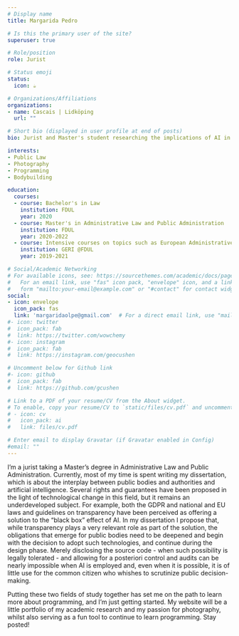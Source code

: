 ```yaml
---
# Display name
title: Margarida Pedro

# Is this the primary user of the site?
superuser: true

# Role/position
role: Jurist

# Status emoji
status:
  icon: ☕️

# Organizations/Affiliations
organizations:
- name: Cascais | Lidköping
  url: ""

# Short bio (displayed in user profile at end of posts)
bio: Jurist and Master's student researching the implications of AI in public administration. Passionate about photography, cooking, and learning programming.

interests:
- Public Law
- Photography
- Programming
- Bodybuilding

education:
  courses:
  - course: Bachelor's in Law
    institution: FDUL
    year: 2020
  - course: Master's in Administrative Law and Public Administration
    institution: FDUL
    year: 2020-2022
  - course: Intensive courses on topics such as European Administrative Law, Regulation of Energy Markets, and Corporate Governance
    institution: GERI @FDUL
    year: 2019-2021

# Social/Academic Networking
# For available icons, see: https://sourcethemes.com/academic/docs/page-builder/#icons
#   For an email link, use "fas" icon pack, "envelope" icon, and a link in the
#   form "mailto:your-email@example.com" or "#contact" for contact widget.
social:
- icon: envelope
  icon_pack: fas
  link: 'margaridaolpe@gmail.com'  # For a direct email link, use "mailto:test@example.org".
#- icon: twitter
#  icon_pack: fab
#  link: https://twitter.com/wowchemy
#- icon: instagram
#  icon_pack: fab
#  link: https://instagram.com/geocushen

# Uncomment below for Github link
#- icon: github
#  icon_pack: fab
#  link: https://github.com/gcushen

# Link to a PDF of your resume/CV from the About widget.
# To enable, copy your resume/CV to `static/files/cv.pdf` and uncomment the lines below.
# - icon: cv
#   icon_pack: ai
#   link: files/cv.pdf

# Enter email to display Gravatar (if Gravatar enabled in Config)
#email: ""
---
```


I’m a jurist taking a Master’s degree in Administrative Law and Public Administration. Currently, most of my time is spent writing my dissertation, which is about the interplay between public bodies and authorities and artificial intelligence. Several rights and guarantees have been proposed in the light of technological change in this field, but it remains an underdeveloped subject. For example, both the GDPR and national and EU laws and guidelines on transparency have been perceived as offering a solution to the “black box” effect of AI. In my dissertation I propose that, while transparency plays a very relevant role as part of the solution, the obligations that emerge for public bodies need to be deepened and begin with the decision to adopt such technologies, and continue during the design phase. Merely disclosing the source code - when such possibility is legally tolerated - and allowing for a posteriori control and audits can be nearly impossible when AI is employed and, even when it is possible, it is of little use for the common citizen who whishes to scrutinize public decision-making.

Putting these two fields of study together has set me on the path to learn more about programming, and I’m just getting started. My website will be a little portfolio of my academic research and my passion for photography, whilst also serving as a fun tool to continue to learn programming. Stay posted!